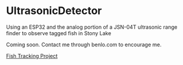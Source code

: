 # UltrasonicDetector
Using an ESP32 and the analog portion of a JSN-04T ultrasonic range finder to observe tagged fish in Stony Lake

Coming soon. Contact me through benlo.com to encourage me.

<a href='https://benlo.com/cottagecam/fish/'>Fish Tracking Project</a>

